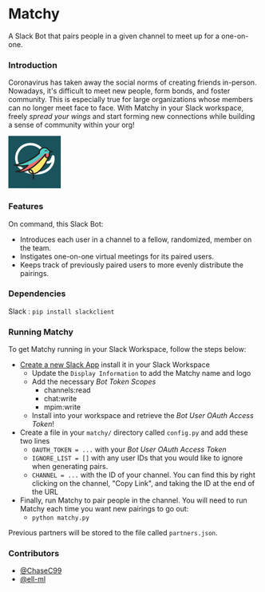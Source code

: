 # Matchy
A Slack Bot that pairs people in a given channel to meet up for a one-on-one.

### Introduction
Coronavirus has taken away the social norms of creating friends in-person. Nowadays, it's difficult to meet new people, form bonds, and foster community. This is especially true for large organizations whose members can no longer meet face to face. With Matchy in your Slack workspace, freely *spread your wings* and start forming new connections while building a sense of community within your org!

![MatchyLogo](https://raw.githubusercontent.com/ChaseC99/matchy/master/assets/small_matchy_logo.jpg)

### Features
On command, this Slack Bot:
* Introduces each user in a channel to a fellow, randomized, member on the team.
* Instigates one-on-one virtual meetings for its paired users.
* Keeps track of previously paired users to more evenly distribute the pairings.

### Dependencies
Slack : `pip install slackclient`

### Running Matchy  
To get Matchy running in your Slack Workspace, follow the steps below:
- [Create a new Slack App](https://api.slack.com/apps) install it in your Slack Workspace
  - Update the `Display Information` to add the Matchy name and logo
  - Add the necessary *Bot Token Scopes*
    - channels:read
    - chat:write
    - mpim:write
  - Install into your workspace and retrieve the *Bot User OAuth Access Token*!
- Create a file in your `matchy/` directory called `config.py` and add these two lines
  - `OAUTH_TOKEN = ...` with your *Bot User OAuth Access Token*
  - `IGNORE_LIST = []` with any user IDs that you would like to ignore when generating pairs.
  - `CHANNEL = ...` with the ID of your channel. You can find this by right clicking on the channel, "Copy Link", and taking the ID at the end of the URL
- Finally, run Matchy to pair people in the channel. You will need to run Matchy each time you want new pairings to go out:
  - `python matchy.py`

Previous partners will be stored to the file called `partners.json`.

### Contributors
- [@ChaseC99](https://github.com/ChaseC99)
- [@ell-ml](https://github.com/ell-ml)
